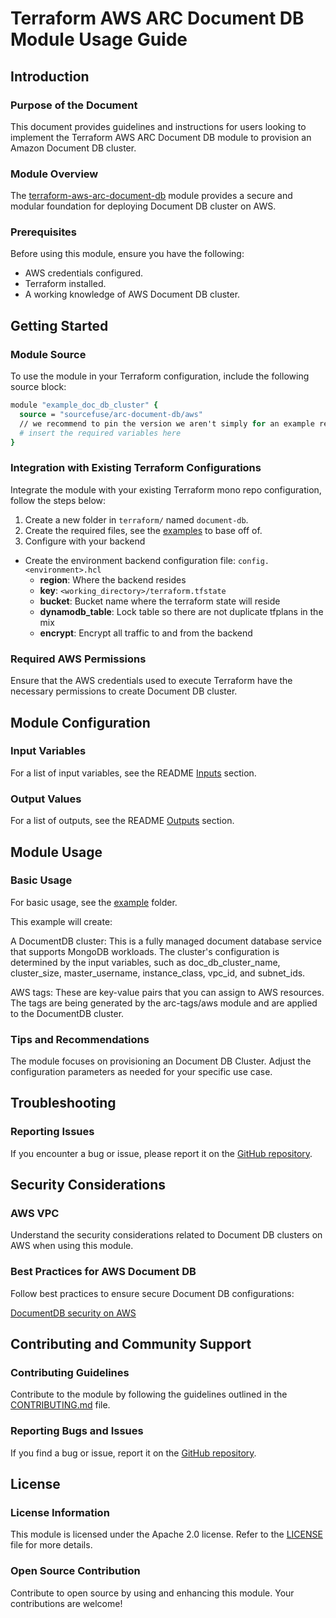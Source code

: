 # Terraform AWS ARC Document DB Module Usage Guide

## Introduction

### Purpose of the Document

This document provides guidelines and instructions for users looking to implement the Terraform AWS ARC Document DB module to provision an Amazon Document DB cluster.

### Module Overview

The [terraform-aws-arc-document-db](https://github.com/sourcefuse/terraform-aws-arc-document-db) module provides a secure and modular foundation for deploying Document DB cluster on AWS.

### Prerequisites

Before using this module, ensure you have the following:

- AWS credentials configured.
- Terraform installed.
- A working knowledge of AWS Document DB cluster.

## Getting Started

### Module Source

To use the module in your Terraform configuration, include the following source block:

```tcl
module "example_doc_db_cluster" {
  source = "sourcefuse/arc-document-db/aws"
  // we recommend to pin the version we aren't simply for an example reference against our latest changes.
  # insert the required variables here
}
```

### Integration with Existing Terraform Configurations

Integrate the module with your existing Terraform mono repo configuration, follow the steps below:

1. Create a new folder in `terraform/` named `document-db`.
2. Create the required files, see the [examples](https://github.com/sourcefuse/terraform-aws-arc-document-db/tree/main/examples/simple) to base off of.
3. Configure with your backend
  - Create the environment backend configuration file: `config.<environment>.hcl`
    - **region**: Where the backend resides
    - **key**: `<working_directory>/terraform.tfstate`
    - **bucket**: Bucket name where the terraform state will reside
    - **dynamodb_table**: Lock table so there are not duplicate tfplans in the mix
    - **encrypt**: Encrypt all traffic to and from the backend

### Required AWS Permissions

Ensure that the AWS credentials used to execute Terraform have the necessary permissions to create Document DB cluster.

## Module Configuration

### Input Variables

For a list of input variables, see the README [Inputs](https://github.com/sourcefuse/terraform-aws-arc-document-db?tab=readme-ov-file#inputs) section.

### Output Values

For a list of outputs, see the README [Outputs](https://github.com/sourcefuse/terraform-aws-arc-document-db?tab=readme-ov-file#outputs) section.

## Module Usage

### Basic Usage

For basic usage, see the [example](https://github.com/sourcefuse/terraform-aws-arc-document-db/tree/main/example) folder.

This example will create:

A DocumentDB cluster: This is a fully managed document database service that supports MongoDB workloads. The cluster's configuration is determined by the input variables, such as doc_db_cluster_name, cluster_size, master_username, instance_class, vpc_id, and subnet_ids.

AWS tags: These are key-value pairs that you can assign to AWS resources. The tags are being generated by the arc-tags/aws module and are applied to the DocumentDB cluster.

### Tips and Recommendations

The module focuses on provisioning an Document DB Cluster. Adjust the configuration parameters as needed for your specific use case.

## Troubleshooting

### Reporting Issues

If you encounter a bug or issue, please report it on the [GitHub repository](https://github.com/sourcefuse/terraform-aws-arc-document-db/issues).

## Security Considerations

### AWS VPC

Understand the security considerations related to Document DB clusters on AWS when using this module.

### Best Practices for AWS Document DB

Follow best practices to ensure secure Document DB configurations:

[DocumentDB security on AWS](https://docs.aws.amazon.com/documentdb/latest/developerguide/security.html)

## Contributing and Community Support

### Contributing Guidelines

Contribute to the module by following the guidelines outlined in the [CONTRIBUTING.md](https://github.com/sourcefuse/terraform-aws-arc-document-db/blob/main/CONTRIBUTING.md) file.

### Reporting Bugs and Issues

If you find a bug or issue, report it on the [GitHub repository](https://github.com/sourcefuse/terraform-aws-arc-document-db/issues).

## License

### License Information

This module is licensed under the Apache 2.0 license. Refer to the [LICENSE](https://github.com/sourcefuse/terraform-aws-arc-document-db/blob/main/LICENSE) file for more details.

### Open Source Contribution

Contribute to open source by using and enhancing this module. Your contributions are welcome!
